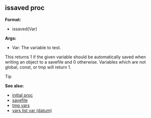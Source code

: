 ## issaved proc

**Format:**
+   issaved(Var)

**Args:**
+   Var: The variable to test.

This returns 1 if the given variable should be automatically
saved when writing an object to a savefile and 0 otherwise. Variables
which are not global, const, or tmp will return 1.

> [!TIP] 
> **See also:**
> +   [initial proc](/ref/proc/initial.md) 
> +   [savefile](/ref/savefile.md) 
> +   [tmp vars](/ref/var/tmp.md) 
> +   [vars list var (datum)](/ref/datum/var/vars.md) 